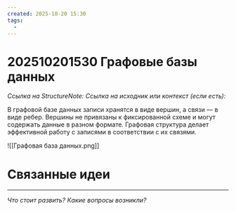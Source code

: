 ```yaml
---
created: 2025-10-20 15:30
tags:
  - 
---
```

# 202510201530 Графовые базы данных

*Ссылка на StructureNote:*
*Ссылка на исходник или контекст (если есть):* 

В графовой базе данных записи хранятся в виде вершин, а связи — в виде ребер. Вершины не привязаны к фиксированной схеме и могут содержать данные в разном формате. Графовая структура делает эффективной работу с записями в соответствии с их связями.

![[Графовая база данных.png]]

# Связанные идеи

---

*Что стоит развить? Какие вопросы возникли?*
